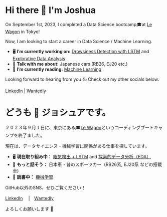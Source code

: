 # **Hi there 👋 I'm Joshua**
On September 1st, 2023, I completed a Data Science bootcamp🎓at [Le Wagon](https://www.lewagon.com/data-science-course) in Tokyo!

Now, I am looking to start a career in Data Science / Machine Learning.
- 🖥️ **I’m currently working on:** [Drowsiness Detection with LSTM](https://github.com/ChrisBell193/Siesta_Sentry) and [Explorative Data Analysis](https://github.com/Joshua-Higgins-jp/Auction_Hunters_EDA)
- 💬 **Talk with me about:** Japanese cars (RB26, EJ20 etc.)
- 📗 **I’m currently reading:** [Machine Learning](https://www.oreilly.com/library/view/hands-on-machine-learning/9781098125967/)

Looking forward to hearing from you 👍 Check out my other socials below: 

[LinkedIn](https://www.linkedin.com/in/joshua-higgins-jp/)   |   [Wantedly](https://www.wantedly.com/id/joshua_higgins)

###

# どうも 👋 ジョシュアです。
２０２３年９月１日に、東京にある🎓[Le Wagon](https://www.lewagon.com/data-science-course)というコーディングブートキャンプを終了ました。

現在は、データサイエンス・機械学習に関係がある仕事を探しています。
- 🖥️ **現在取り組み中：** [眠気検出 + LSTM](https://github.com/ChrisBell193/Siesta_Sentry) and [探索的データ分析（EDA）](https://github.com/Joshua-Higgins-jp/Auction_Hunters_EDA)
- 💬 **もっと話そう：** 日本車・昔のスポーツカー（RB26系, EJ20系 などの搭載車)
- 📗 **読書中：** [機械学習](https://www.oreilly.com/library/view/hands-on-machine-learning/9781098125967/)

GitHub以外のSNS、ぜひご覧ください！

[LinkedIn](https://www.linkedin.com/in/joshua-higgins-jp/) 　|　[Wantedly](https://www.wantedly.com/id/joshua_higgins)

よろしくお願いします 🤝
